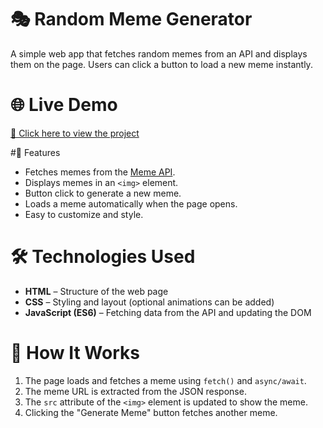 # 🎭 Random Meme Generator

A simple web app that fetches random memes from an API and displays them on the page. Users can click a button to load a new meme instantly.

# 🌐 Live Demo
[🔗 Click here to view the project](https://random-meme-generator-xi.vercel.app/)

#📌 Features
- Fetches memes from the [Meme API](https://meme-api.com/).
- Displays memes in an `<img>` element.
- Button click to generate a new meme.
- Loads a meme automatically when the page opens.
- Easy to customize and style.

# 🛠️ Technologies Used
- **HTML** – Structure of the web page
- **CSS** – Styling and layout (optional animations can be added)
- **JavaScript (ES6)** – Fetching data from the API and updating the DOM

# 🚀 How It Works
1. The page loads and fetches a meme using `fetch()` and `async/await`.
2. The meme URL is extracted from the JSON response.
3. The `src` attribute of the `<img>` element is updated to show the meme.
4. Clicking the "Generate Meme" button fetches another meme.

